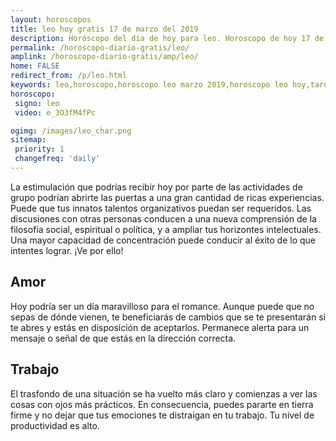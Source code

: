 ```yaml
---
layout: horoscopos
title: leo hoy gratis 17 de marzo del 2019 
description: Horóscopo del dia de hoy para leo. Horoscopo de hoy 17 de marzo del 2019. Las predicciones de amor, trabajo, vida personal gratis.
permalink: /horoscopo-diario-gratis/leo/
amplink: /horoscopo-diario-gratis/amp/leo/
home: FALSE
redirect_from: /p/leo.html
keywords: leo,horoscopo,horoscopo leo marzo 2019,horoscopo leo hoy,tarot leo marzo 2019,horoscopo leo,tarot leo hoy,horoscopo de hoy,horoscopo diario,tarot del amor,horoscopo de hoy leo,horoscopo diario del tarot, Horoscopo de hoy leo 17 de marzo del 2019,horóscopo del día,signos zodiacales 2019, el horoscopo de hoy
horoscopo:
 signo: leo
 video: e_3O3fM4fPc

ogimg: /images/leo_char.png
sitemap:
 priority: 1
 changefreq: 'daily'
---
```



La estimulación que podrías recibir hoy por parte de las actividades de grupo podrían abrirte las puertas a una gran cantidad de ricas experiencias. Puede que tus innatos talentos organizativos puedan ser requeridos. Las discusiones con otras personas conducen a una nueva comprensión de la filosofía social, espiritual o política, y a ampliar tus horizontes intelectuales. Una mayor capacidad de concentración puede conducir al éxito de lo que intentes lograr. ¡Ve por ello!

## Amor

Hoy podría ser un día maravilloso para el romance. Aunque puede que no sepas de dónde vienen, te beneficiarás de cambios que se te presentarán si te abres y estás en disposición de aceptarlos. Permanece alerta para un mensaje o señal de que estás en la dirección correcta.

## Trabajo

El trasfondo de una situación se ha vuelto más claro y comienzas a ver las cosas con ojos más prácticos. En consecuencia, puedes pararte en tierra firme y no dejar que tus emociones te distraigan en tu trabajo. Tu nivel de productividad es alto.